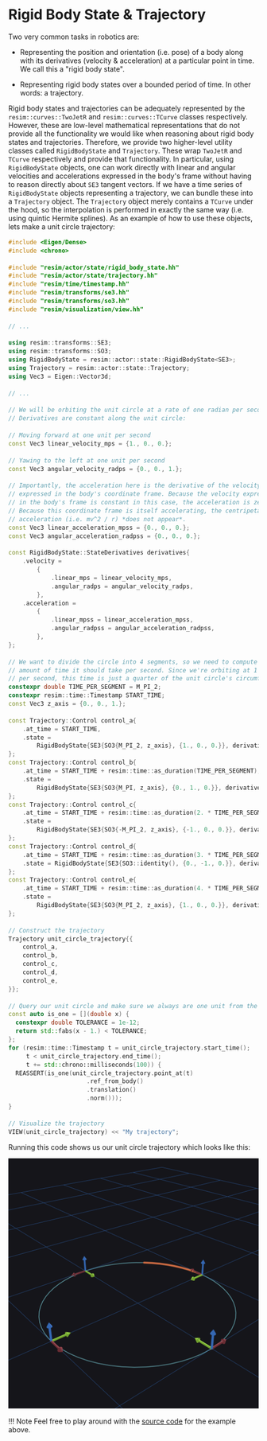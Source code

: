 # Rigid Body State & Trajectory


Two very common tasks in robotics are:

 - Representing the position and orientation (i.e. pose) of a body along with
   its derivatives (velocity & acceleration) at a particular point in time. We
   call this a "rigid body state".

 - Representing rigid body states over a bounded period of time. In other
   words: a trajectory.

Rigid body states and trajectories can be adequately represented by the
`resim::curves::TwoJetR` and `resim::curves::TCurve` classes respectively.
However, these are low-level mathematical representations that do not provide
all the functionality we would like when reasoning about rigid body states and
trajectories. Therefore, we provide two higher-level utility classes called
`RigidBodyState` and `Trajectory`. These wrap `TwoJetR` and `TCurve`
respectively and provide that functionality. In particular, using
`RigidBodyState` objects, one can work directly with linear and angular
velocities and accelerations expressed in the body's frame without having to
reason directly about `SE3` tangent vectors. If we have a time series of
`RigidBodyState` objects representing a trajectory, we can bundle these into a
`Trajectory` object. The `Trajectory` object merely contains a `TCurve` under
the hood, so the interpolation is performed in exactly the same way (i.e. using
quintic Hermite splines). As an example of how to use these objects, lets make
a unit circle trajectory:

```cpp
#include <Eigen/Dense>
#include <chrono>

#include "resim/actor/state/rigid_body_state.hh"
#include "resim/actor/state/trajectory.hh"
#include "resim/time/timestamp.hh"
#include "resim/transforms/se3.hh"
#include "resim/transforms/so3.hh"
#include "resim/visualization/view.hh"

// ...

using resim::transforms::SE3;
using resim::transforms::SO3;
using RigidBodyState = resim::actor::state::RigidBodyState<SE3>;
using Trajectory = resim::actor::state::Trajectory;
using Vec3 = Eigen::Vector3d;

// ...

// We will be orbiting the unit circle at a rate of one radian per second.
// Derivatives are constant along the unit circle:

// Moving forward at one unit per second
const Vec3 linear_velocity_mps = {1., 0., 0.};

// Yawing to the left at one unit per second
const Vec3 angular_velocity_radps = {0., 0., 1.};

// Importantly, the acceleration here is the derivative of the velocity
// expressed in the body's coordinate frame. Because the velocity expressed
// in the body's frame is constant in this case, the acceleration is zero.
// Because this coordinate frame is itself accelerating, the centripetal
// acceleration (i.e. mv^2 / r) *does not appear*.
const Vec3 linear_acceleration_mpss = {0., 0., 0.};
const Vec3 angular_acceleration_radpss = {0., 0., 0.};

const RigidBodyState::StateDerivatives derivatives{
    .velocity =
        {
            .linear_mps = linear_velocity_mps,
            .angular_radps = angular_velocity_radps,
        },
    .acceleration =
        {
            .linear_mpss = linear_acceleration_mpss,
            .angular_radpss = angular_acceleration_radpss,
        },
};

// We want to divide the circle into 4 segments, so we need to compute the
// amount of time it should take per second. Since we're orbiting at 1 radian
// per second, this time is just a quarter of the unit circle's circumference:
constexpr double TIME_PER_SEGMENT = M_PI_2;
constexpr resim::time::Timestamp START_TIME;
const Vec3 z_axis = {0., 0., 1.};

const Trajectory::Control control_a{
    .at_time = START_TIME,
    .state =
        RigidBodyState{SE3{SO3{M_PI_2, z_axis}, {1., 0., 0.}}, derivatives},
};
const Trajectory::Control control_b{
    .at_time = START_TIME + resim::time::as_duration(TIME_PER_SEGMENT),
    .state =
        RigidBodyState{SE3{SO3{M_PI, z_axis}, {0., 1., 0.}}, derivatives},
};
const Trajectory::Control control_c{
    .at_time = START_TIME + resim::time::as_duration(2. * TIME_PER_SEGMENT),
    .state =
        RigidBodyState{SE3{SO3{-M_PI_2, z_axis}, {-1., 0., 0.}}, derivatives},
};
const Trajectory::Control control_d{
    .at_time = START_TIME + resim::time::as_duration(3. * TIME_PER_SEGMENT),
    .state = RigidBodyState{SE3{SO3::identity(), {0., -1., 0.}}, derivatives},
};
const Trajectory::Control control_e{
    .at_time = START_TIME + resim::time::as_duration(4. * TIME_PER_SEGMENT),
    .state =
        RigidBodyState{SE3{SO3{M_PI_2, z_axis}, {1., 0., 0.}}, derivatives},
};

// Construct the trajectory
Trajectory unit_circle_trajectory{{
    control_a,
    control_b,
    control_c,
    control_d,
    control_e,
}};

// Query our unit circle and make sure we always are one unit from the origin:
const auto is_one = [](double x) {
  constexpr double TOLERANCE = 1e-12;
  return std::fabs(x - 1.) < TOLERANCE;
};
for (resim::time::Timestamp t = unit_circle_trajectory.start_time();
     t < unit_circle_trajectory.end_time();
     t += std::chrono::milliseconds(100)) {
  REASSERT(is_one(unit_circle_trajectory.point_at(t)
                      .ref_from_body()
                      .translation()
                      .norm()));
}

// Visualize the trajectory
VIEW(unit_circle_trajectory) << "My trajectory";
```

Running this code shows us our unit circle trajectory which looks like this:

![Trajectory Example](./trajectory.png)

!!! Note
    Feel free to play around with the [source
    code](https://github.com/resim-ai/open-core/blob/main/resim/examples/trajectory.cc)
    for the example above.
